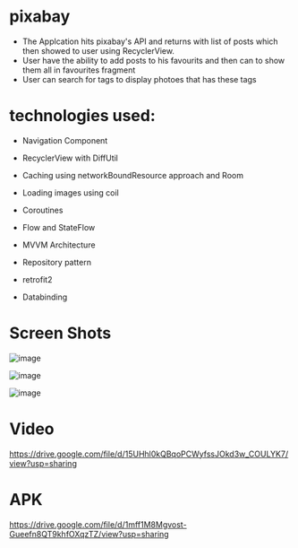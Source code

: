 # pixabay
- The Applcation hits pixabay's API and returns with list of posts which then showed to user using RecyclerView.
- User have the ability to add posts to his favourits and then can to show them all in favourites fragment
- User can search for tags to display photoes that has these tags

# technologies used:

- Navigation Component

- RecyclerView with DiffUtil

- Caching using networkBoundResource approach and Room

- Loading images using coil

- Coroutines

- Flow and StateFlow

- MVVM Architecture

- Repository pattern

- retrofit2 

- Databinding

# Screen Shots
![image](https://github.com/mhammadgammal/pixabay/assets/73348912/da03f69b-e140-4696-ab04-56fce58c54d6)

![image](https://github.com/mhammadgammal/pixabay/assets/73348912/549456b7-e239-4ee2-ae9c-d8a2af1307e2)

![image](https://github.com/mhammadgammal/pixabay/assets/73348912/567e4df0-09a5-4ef7-9205-ce2cde407f73)

# Video
https://drive.google.com/file/d/15UHhl0kQBqoPCWyfssJOkd3w_COULYK7/view?usp=sharing

# APK 
https://drive.google.com/file/d/1mff1M8Mgvost-Gueefn8QT9khfOXqzTZ/view?usp=sharing
